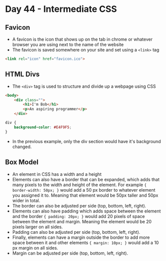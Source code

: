 # Day 44 - Intermediate CSS


## Favicon
- A favicon is the icon that shows up on the tab in chrome or whatever browser you are using next to the name of the website
- The favicon is saved somewhere on your site and set using a `<link>` tag
```html
<link rel="icon" href="favicon.ico">
```

## HTML Divs

- The `<div>` tag is used to structure and divide up a webpage using CSS

```html
<body>
    <div class="">
        <h1>I'm Bob</h1>
        <p>An aspiring programmer</p>
    </div>
```

```css
div {
    background-color: #E4F9F5;
}
```

- In the previous example, only the div section would have it's background changed.

## Box Model

- An element in CSS has a width and a height
- Elements can also have a border that can be expanded, which adds that many pixels to the width and height of the element. For example `{ border-width: 50px; }` would add a 50 px border to whatever element you assigned it to. Meaning that element would be 50px taller and 50px wider in total.
- The border can also be adjusted per side (top, bottom, left, right).
- Elements can also have padding which adds space between the element and the border `{ padding: 20px; }` would add 20 pixels of space between the element and margin. Meaning the element would be 20 pixels larger on all sides.
- Padding can also be adjusted per side (top, bottom, left, right).
- Finally, elements can have a margin outside the border to add more space between it and other elements `{ margin: 10px; }` would add a 10 px margin on all sides.
- Margin can be adjusted per side (top, bottom, left, right).
